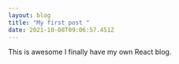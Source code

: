 ```yaml
---
layout: blog
title: "My first post "
date: 2021-10-08T09:06:57.451Z
---
```

This is awesome I finally have my own React blog.